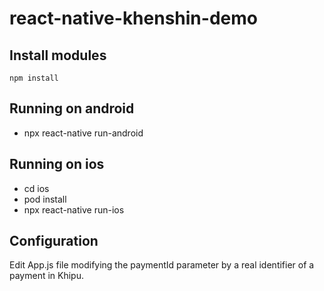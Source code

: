 # react-native-khenshin-demo

## Install modules

    npm install 

## Running on android

- npx react-native run-android

## Running on ios

- cd ios
- pod install
- npx react-native run-ios

## Configuration

Edit App.js file modifying the paymentId parameter by a real identifier of a payment in Khipu.
